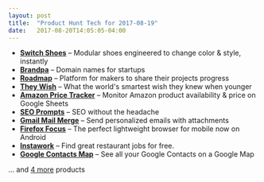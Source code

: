 ```yaml
---
layout: post
title:  "Product Hunt Tech for 2017-08-19"
date:   2017-08-20T14:05:05-04:00
---
```


* **[Switch Shoes](https://www.producthunt.com/posts/switch-shoes?utm_campaign=producthunt-api&utm_medium=api&utm_source=Application%3A+Daily+Digest+RSS+%28ID%3A+3202%29)** – Modular shoes engineered to change color & style, instantly
* **[Brandpa](https://www.producthunt.com/posts/brandpa?utm_campaign=producthunt-api&utm_medium=api&utm_source=Application%3A+Daily+Digest+RSS+%28ID%3A+3202%29)** – Domain names for startups
* **[Roadmap](https://www.producthunt.com/posts/roadmap-65327256-d251-450f-87da-56ca772429d1?utm_campaign=producthunt-api&utm_medium=api&utm_source=Application%3A+Daily+Digest+RSS+%28ID%3A+3202%29)** – Platform for makers to share their projects progress
* **[They Wish](https://www.producthunt.com/posts/they-wish?utm_campaign=producthunt-api&utm_medium=api&utm_source=Application%3A+Daily+Digest+RSS+%28ID%3A+3202%29)** – What the world's smartest wish they knew when younger
* **[Amazon Price Tracker](https://www.producthunt.com/posts/amazon-price-tracker?utm_campaign=producthunt-api&utm_medium=api&utm_source=Application%3A+Daily+Digest+RSS+%28ID%3A+3202%29)** – Monitor Amazon product availability & price on Google Sheets
* **[SEO Prompts](https://www.producthunt.com/posts/seo-prompts?utm_campaign=producthunt-api&utm_medium=api&utm_source=Application%3A+Daily+Digest+RSS+%28ID%3A+3202%29)** – SEO without the headache
* **[Gmail Mail Merge](https://www.producthunt.com/posts/gmail-mail-merge?utm_campaign=producthunt-api&utm_medium=api&utm_source=Application%3A+Daily+Digest+RSS+%28ID%3A+3202%29)** – Send personalized emails with attachments
* **[Firefox Focus](https://www.producthunt.com/posts/firefox-focus-3?utm_campaign=producthunt-api&utm_medium=api&utm_source=Application%3A+Daily+Digest+RSS+%28ID%3A+3202%29)** – The perfect lightweight browser for mobile now on Android
* **[Instawork](https://www.producthunt.com/posts/instawork-2?utm_campaign=producthunt-api&utm_medium=api&utm_source=Application%3A+Daily+Digest+RSS+%28ID%3A+3202%29)** – Find great restaurant jobs for free.
* **[Google Contacts Map](https://www.producthunt.com/posts/google-contacts-map?utm_campaign=producthunt-api&utm_medium=api&utm_source=Application%3A+Daily+Digest+RSS+%28ID%3A+3202%29)** – See all your Google Contacts on a Google Map

… and [4 more](https://www.producthunt.com/tech) products